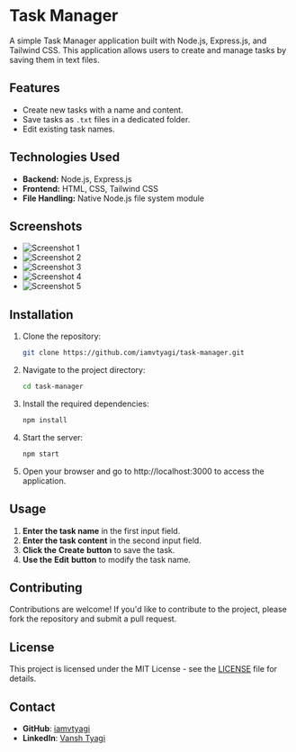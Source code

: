 # Task Manager

A simple Task Manager application built with Node.js, Express.js, and Tailwind CSS. This application allows users to create and manage tasks by saving them in text files.

## Features

- Create new tasks with a name and content.
- Save tasks as `.txt` files in a dedicated folder.
- Edit existing task names.

## Technologies Used

- **Backend:** Node.js, Express.js
- **Frontend:** HTML, CSS, Tailwind CSS
- **File Handling:** Native Node.js file system module

## Screenshots

- ![Screenshot 1](https://github.com/user-attachments/assets/c37ea9a9-d1c3-4e6e-be1b-6e3d937a6d77)
- ![Screenshot 2](https://github.com/user-attachments/assets/785a2090-911e-43fc-ba20-38d801089fa0)
- ![Screenshot 3](https://github.com/user-attachments/assets/70031f03-d0d6-4c96-8331-1964e70fb40d)
- ![Screenshot 4](https://github.com/user-attachments/assets/c5e69e33-500d-41b1-b882-b6b7e19ae1f4)
- ![Screenshot 5](https://github.com/user-attachments/assets/00afe356-acdb-4dfe-a1c7-039087da118f)


## Installation

1. Clone the repository:

   ```bash
   git clone https://github.com/iamvtyagi/task-manager.git
2. Navigate to the project directory:
    ```bash
   cd task-manager
3. Install the required dependencies:
    ```bash
    npm install
4. Start the server:
      ```bash
    npm start
5. Open your browser and go to http://localhost:3000 to access the application.

## Usage

1. **Enter the task name** in the first input field.
2. **Enter the task content** in the second input field.
3. **Click the** **Create** **button** to save the task.
4. **Use the** **Edit** **button** to modify the task name.

## Contributing

Contributions are welcome! If you'd like to contribute to the project, please fork the repository and submit a pull request.

## License

This project is licensed under the MIT License - see the [LICENSE](LICENSE) file for details.

## Contact

- **GitHub**: [iamvtyagi](https://github.com/iamvtyagi)
- **LinkedIn**: [Vansh Tyagi](https://www.linkedin.com/in/vansh-tyagi-825001273/)



